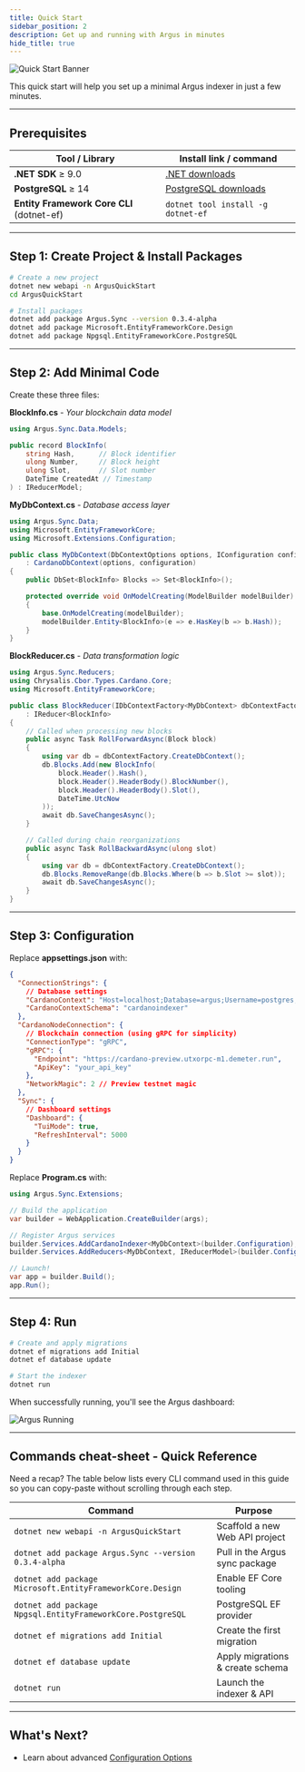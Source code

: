 ```yaml
---
title: Quick Start
sidebar_position: 2
description: Get up and running with Argus in minutes
hide_title: true
---
```


![Quick Start Banner](/img/docs/argus/getting-started/quick-start-banner.webp)

This quick start will help you set up a minimal Argus indexer in just a few minutes.

---

## Prerequisites

| Tool / Library                            | Install link / command                                       |
| ----------------------------------------- | ------------------------------------------------------------ |
| **.NET SDK** ≥ 9.0                        | [.NET downloads](https://dotnet.microsoft.com/download)      |
| **PostgreSQL** ≥ 14                       | [PostgreSQL downloads](https://www.postgresql.org/download/) |
| **Entity Framework Core CLI** (dotnet-ef) | `dotnet tool install -g dotnet-ef`                           |

---

## Step 1: Create Project & Install Packages

```bash
# Create a new project
dotnet new webapi -n ArgusQuickStart
cd ArgusQuickStart

# Install packages
dotnet add package Argus.Sync --version 0.3.4-alpha
dotnet add package Microsoft.EntityFrameworkCore.Design
dotnet add package Npgsql.EntityFrameworkCore.PostgreSQL
```

---

## Step 2: Add Minimal Code

Create these three files:

**BlockInfo.cs** - _Your blockchain data model_

```csharp
using Argus.Sync.Data.Models;

public record BlockInfo(
    string Hash,      // Block identifier
    ulong Number,     // Block height
    ulong Slot,       // Slot number
    DateTime CreatedAt // Timestamp
) : IReducerModel;
```

**MyDbContext.cs** - _Database access layer_

```csharp
using Argus.Sync.Data;
using Microsoft.EntityFrameworkCore;
using Microsoft.Extensions.Configuration;

public class MyDbContext(DbContextOptions options, IConfiguration configuration)
    : CardanoDbContext(options, configuration)
{
    public DbSet<BlockInfo> Blocks => Set<BlockInfo>();

    protected override void OnModelCreating(ModelBuilder modelBuilder)
    {
        base.OnModelCreating(modelBuilder);
        modelBuilder.Entity<BlockInfo>(e => e.HasKey(b => b.Hash));
    }
}
```

**BlockReducer.cs** - _Data transformation logic_

```csharp
using Argus.Sync.Reducers;
using Chrysalis.Cbor.Types.Cardano.Core;
using Microsoft.EntityFrameworkCore;

public class BlockReducer(IDbContextFactory<MyDbContext> dbContextFactory)
    : IReducer<BlockInfo>
{
    // Called when processing new blocks
    public async Task RollForwardAsync(Block block)
    {
        using var db = dbContextFactory.CreateDbContext();
        db.Blocks.Add(new BlockInfo(
            block.Header().Hash(),
            block.Header().HeaderBody().BlockNumber(),
            block.Header().HeaderBody().Slot(),
            DateTime.UtcNow
        ));
        await db.SaveChangesAsync();
    }

    // Called during chain reorganizations
    public async Task RollBackwardAsync(ulong slot)
    {
        using var db = dbContextFactory.CreateDbContext();
        db.Blocks.RemoveRange(db.Blocks.Where(b => b.Slot >= slot));
        await db.SaveChangesAsync();
    }
}
```

---

## Step 3: Configuration

Replace **appsettings.json** with:

```json
{
  "ConnectionStrings": {
    // Database settings
    "CardanoContext": "Host=localhost;Database=argus;Username=postgres;Password=password;Port=5432",
    "CardanoContextSchema": "cardanoindexer"
  },
  "CardanoNodeConnection": {
    // Blockchain connection (using gRPC for simplicity)
    "ConnectionType": "gRPC",
    "gRPC": {
      "Endpoint": "https://cardano-preview.utxorpc-m1.demeter.run",
      "ApiKey": "your_api_key"
    },
    "NetworkMagic": 2 // Preview testnet magic
  },
  "Sync": {
    // Dashboard settings
    "Dashboard": {
      "TuiMode": true,
      "RefreshInterval": 5000
    }
  }
}
```

Replace **Program.cs** with:

```csharp
using Argus.Sync.Extensions;

// Build the application
var builder = WebApplication.CreateBuilder(args);

// Register Argus services
builder.Services.AddCardanoIndexer<MyDbContext>(builder.Configuration);
builder.Services.AddReducers<MyDbContext, IReducerModel>(builder.Configuration);

// Launch!
var app = builder.Build();
app.Run();
```

---

## Step 4: Run

```bash
# Create and apply migrations
dotnet ef migrations add Initial
dotnet ef database update

# Start the indexer
dotnet run
```

When successfully running, you'll see the Argus dashboard:

![Argus Running](/img/docs/argus/getting-started/argus_running.png)

---

## Commands cheat-sheet - Quick Reference

Need a recap? The table below lists every CLI command used in this guide so you can copy-paste without scrolling through each step.

| Command                                                         | Purpose                          |
|-----------------------------------------------------------------|----------------------------------|
| `dotnet new webapi -n ArgusQuickStart`                          | Scaffold a new Web API project   |
| `dotnet add package Argus.Sync --version 0.3.4-alpha`           | Pull in the Argus sync package   |
| `dotnet add package Microsoft.EntityFrameworkCore.Design`       | Enable EF Core tooling           |
| `dotnet add package Npgsql.EntityFrameworkCore.PostgreSQL`      | PostgreSQL EF provider           |
| `dotnet ef migrations add Initial`                              | Create the first migration       |
| `dotnet ef database update`                                     | Apply migrations & create schema |
| `dotnet run`                                                    | Launch the indexer & API         |

---

## What's Next?

- Learn about advanced [Configuration Options](./configuration)
